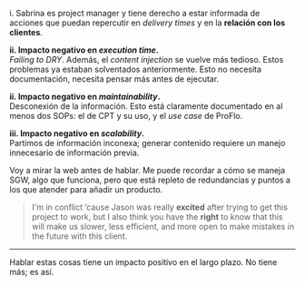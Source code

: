 i. Sabrina es project manager y tiene derecho a estar informada de acciones que puedan repercutir en *delivery times* y en la **relación con los clientes**.

**ii. Impacto negativo en *execution time*.**  
*Failing to DRY*. Además, el *content injection* se vuelve más tedioso. Estos problemas ya estaban solventados anteriormente. Esto no necesita documentación, necesita pensar más antes de ejecutar.

**ii. Impacto negativo en *maintainability*.**  
Desconexión de la información. Esto está claramente documentado en al menos dos SOPs: el de CPT y su uso, y el *use case* de ProFlo.

**iii. Impacto negativo en *scalability*.**  
Partimos de información inconexa; generar contenido requiere un manejo innecesario de información previa.

Voy a mirar la web antes de hablar. Me puede recordar a cómo se maneja SGW, algo que funciona, pero que está repleto de redundancias y puntos a los que atender para añadir un producto.

> I'm in conflict ‘cause Jason was really **excited** after trying to get this project to work, but I also think you have the **right** to know that this will make us slower, less efficient, and more open to make mistakes in the future with this client.

---

Hablar estas cosas tiene un impacto positivo en el largo plazo. No tiene más; es así.